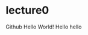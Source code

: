 # lecture0
<!Doctype>
<html>  Github <head>
</head>
<body> Hello World! Hello hello
</body>
</html>
